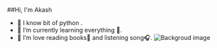 ##Hi, I'm Akash

- 👀 I know bit of python .
- 🌱 I’m currently learning everything 🤣.
- 💞️ I’m love reading books📖 and listening song🎧. ![Backgroud image](https://camo.githubusercontent.com/6061a8f97a9f1b555b33fc5586a641723f746de4e26fea5201c45b2aec2439f1/68747470733a2f2f692e70696e696d672e636f6d2f6f726967696e616c732f37642f30372f61322f37643037613235353637383936326433306438373137646366356462643236362e676966)


<!---
Aakash-325/Aakash-325 is a ✨ special ✨ repository because its `README.md` (this file) appears on your GitHub profile.
You can click the Preview link to take a look at your changes.
--->
